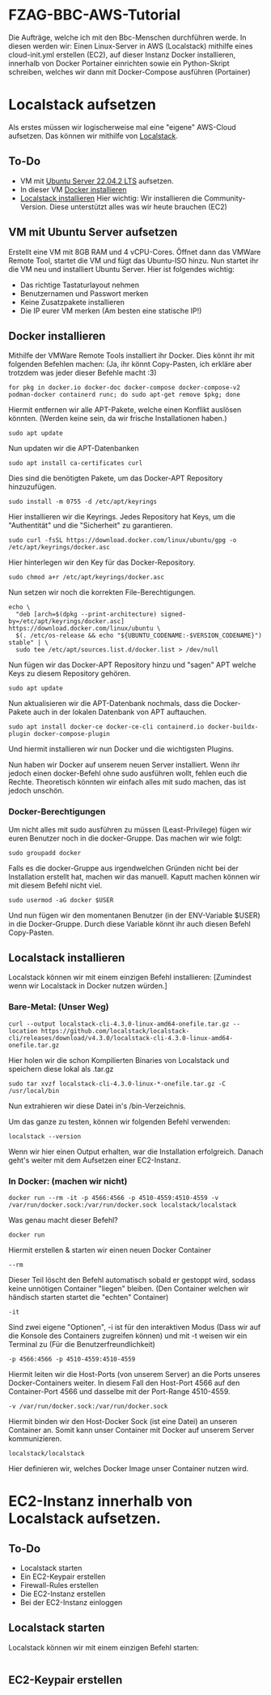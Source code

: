 # FZAG-BBC-AWS-Tutorial
Die Aufträge, welche ich mit den Bbc-Menschen durchführen werde. In diesen werden wir: Einen Linux-Server in AWS (Localstack) mithilfe eines cloud-init.yml erstellen (EC2), auf dieser Instanz Docker installieren, innerhalb von Docker Portainer einrichten sowie ein Python-Skript schreiben, welches wir dann mit Docker-Compose ausführen (Portainer)

# Localstack aufsetzen

Als erstes müssen wir logischerweise mal eine "eigene" AWS-Cloud aufsetzen. Das können wir mithilfe von [Localstack](https://github.com/localstack/localstack).

## To-Do

- VM mit [Ubuntu Server 22.04.2 LTS](https://ubuntu.com/download/server/thank-you?version=24.04.2&architecture=amd64&lts=true) aufsetzen.
- In dieser VM [Docker installieren](https://docs.docker.com/engine/install/ubuntu/)
- [Localstack installieren](https://docs.localstack.cloud/getting-started/installation/#docker) Hier wichtig: Wir installieren die Community-Version. Diese unterstützt alles was wir heute brauchen (EC2)

## VM mit Ubuntu Server aufsetzen

Erstellt eine VM mit 8GB RAM und 4 vCPU-Cores. Öffnet dann das VMWare Remote Tool, startet die VM und fügt das Ubuntu-ISO hinzu. Nun startet ihr die VM neu und installiert Ubuntu Server. Hier ist folgendes wichtig:
 - Das richtige Tastaturlayout nehmen
 - Benutzernamen und Passwort merken
 - Keine Zusatzpakete installieren
 - Die IP eurer VM merken (Am besten eine statische IP!)

## Docker installieren

Mithilfe der VMWare Remote Tools installiert ihr Docker. Dies könnt ihr mit folgenden Befehlen machen: (Ja, ihr könnt Copy-Pasten, ich erkläre aber trotzdem was jeder dieser Befehle macht :3)


```
for pkg in docker.io docker-doc docker-compose docker-compose-v2 podman-docker containerd runc; do sudo apt-get remove $pkg; done
```
Hiermit entfernen wir alle APT-Pakete, welche einen Konflikt auslösen könnten. (Werden keine sein, da wir frische Installationen haben.)

```
sudo apt update
```
Nun updaten wir die APT-Datenbanken

```
sudo apt install ca-certificates curl
```
Dies sind die benötigten Pakete, um das Docker-APT Repository hinzuzufügen.

```
sudo install -m 0755 -d /etc/apt/keyrings
```
Hier installieren wir die Keyrings. Jedes Repository hat Keys, um die "Authentität" und die "Sicherheit" zu garantieren.

```
sudo curl -fsSL https://download.docker.com/linux/ubuntu/gpg -o /etc/apt/keyrings/docker.asc
```
Hier hinterlegen wir den Key für das Docker-Repository.

```
sudo chmod a+r /etc/apt/keyrings/docker.asc
```
Nun setzen wir noch die korrekten File-Berechtigungen.

```
echo \
  "deb [arch=$(dpkg --print-architecture) signed-by=/etc/apt/keyrings/docker.asc] https://download.docker.com/linux/ubuntu \
  $(. /etc/os-release && echo "${UBUNTU_CODENAME:-$VERSION_CODENAME}") stable" | \
  sudo tee /etc/apt/sources.list.d/docker.list > /dev/null
```
Nun fügen wir das Docker-APT Repository hinzu und "sagen" APT welche Keys zu diesem Repository gehören.

```
sudo apt update
```
Nun aktualisieren wir die APT-Datenbank nochmals, dass die Docker-Pakete auch in der lokalen Datenbank von APT auftauchen.

```
sudo apt install docker-ce docker-ce-cli containerd.io docker-buildx-plugin docker-compose-plugin
```
Und hiermit installieren wir nun Docker und die wichtigsten Plugins.

Nun haben wir Docker auf unserem neuen Server installiert. Wenn ihr jedoch einen docker-Befehl ohne sudo ausführen wollt, fehlen euch die Rechte. Theoretisch könnten wir einfach alles mit sudo machen, das ist jedoch unschön.

### Docker-Berechtigungen
Um nicht alles mit sudo ausführen zu müssen (Least-Privilege) fügen wir euren Benutzer noch in die docker-Gruppe. Das machen wir wie folgt:
```
sudo groupadd docker
```
Falls es die docker-Gruppe aus irgendwelchen Gründen nicht bei der Installation erstellt hat, machen wir das manuell. Kaputt machen können wir mit diesem Befehl nicht viel.

```
sudo usermod -aG docker $USER
```
Und nun fügen wir den momentanen Benutzer (in der ENV-Variable $USER) in die Docker-Gruppe. Durch diese Variable könnt ihr auch diesen Befehl Copy-Pasten.

## Localstack installieren
Localstack können wir mit einem einzigen Befehl installieren: [Zumindest wenn wir Localstack in Docker nutzen würden.]

### Bare-Metal: (Unser Weg)

```
curl --output localstack-cli-4.3.0-linux-amd64-onefile.tar.gz --location https://github.com/localstack/localstack-cli/releases/download/v4.3.0/localstack-cli-4.3.0-linux-amd64-onefile.tar.gz
```
Hier holen wir die schon Kompilierten Binaries von Localstack und speichern diese lokal als .tar.gz

```
sudo tar xvzf localstack-cli-4.3.0-linux-*-onefile.tar.gz -C /usr/local/bin
```
Nun extrahieren wir diese Datei in's /bin-Verzeichnis.

Um das ganze zu testen, können wir folgenden Befehl verwenden:
```
localstack --version
```

Wenn wir hier einen Output erhalten, war die Installation erfolgreich. Danach geht's weiter mit dem Aufsetzen einer EC2-Instanz.

### In Docker: (machen wir nicht)
```
docker run --rm -it -p 4566:4566 -p 4510-4559:4510-4559 -v /var/run/docker.sock:/var/run/docker.sock localstack/localstack
```

Was genau macht dieser Befehl?

```
docker run
```
Hiermit erstellen & starten wir einen neuen Docker Container

```
--rm
```
Dieser Teil löscht den Befehl automatisch sobald er gestoppt wird, sodass keine unnötigen Container "liegen" bleiben. (Den Container welchen wir händisch starten startet die "echten" Container)

```
-it
```
Sind zwei eigene "Optionen", -i ist für den interaktiven Modus (Dass wir auf die Konsole des Containers zugreifen können) und mit -t weisen wir ein Terminal zu (Für die Benutzerfreundlichkeit)

```
-p 4566:4566 -p 4510-4559:4510-4559
```
Hiermit leiten wir die Host-Ports (von unserem Server) an die Ports unseres Docker-Containers weiter. In diesem Fall den Host-Port 4566 auf den Container-Port 4566 und dasselbe mit der Port-Range 4510-4559.

```
-v /var/run/docker.sock:/var/run/docker.sock
```
Hiermit binden wir den Host-Docker Sock (ist eine Datei) an unseren Container an. Somit kann unser Container mit Docker auf unserem Server kommunizieren.

```
localstack/localstack
```
Hier definieren wir, welches Docker Image unser Container nutzen wird.


# EC2-Instanz innerhalb von Localstack aufsetzen.

## To-Do
 - Localstack starten
 - Ein EC2-Keypair erstellen
 - Firewall-Rules erstellen
 - Die EC2-Instanz erstellen
 - Bei der EC2-Instanz einloggen

## Localstack starten

Localstack können wir mit einem einzigen Befehl starten:
```

```

## EC2-Keypair erstellen
